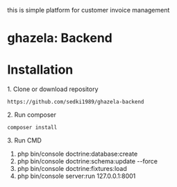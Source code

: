 this is simple platform for customer invoice management

ghazela: Backend
=======

Installation
========================

1. Clone or download repository

    https://github.com/sedki1989/ghazela-backend

2. Run composer

	composer install
 
3. Run CMD

   1. php bin/console doctrine:database:create
   2. php bin/console doctrine:schema:update --force
   3. php bin/console doctrine:fixtures:load
   4. php bin/console server:run 127.0.0.1:8001

